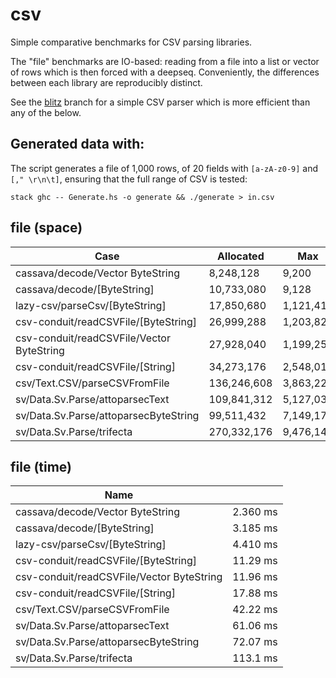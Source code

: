 # csv

Simple comparative benchmarks for CSV parsing libraries.

The "file" benchmarks are IO-based: reading from a file into a list or
vector of rows which is then forced with a deepseq. Conveniently, the
differences between each library are reproducibly distinct.

See the [blitz](https://github.com/haskell-perf/csv/tree/blitz) branch
for a simple CSV parser which is more efficient than any of the below.

## Generated data with:

The script generates a file of 1,000 rows, of 20 fields with `[a-zA-z0-9]` and
`[," \r\n\t]`, ensuring that the full range of CSV is tested:

    stack ghc -- Generate.hs -o generate && ./generate > in.csv

## file (space)

|Case                                      |  Allocated|        Max|       Live|  GCs|
|------------------------------------------|-----------|-----------|-----------|-----|
|cassava/decode/Vector ByteString | 8,248,128 | 9,200 | 23,584 | 4|
|cassava/decode/[ByteString] | 10,733,080 | 9,128 | 23,392 | 6|
|lazy-csv/parseCsv/[ByteString] | 17,850,680 | 1,121,416 | 1,191,336 | 16|
|csv-conduit/readCSVFile/[ByteString] | 26,999,288 | 1,203,824 | 1,249,744 | 25|
|csv-conduit/readCSVFile/Vector ByteString | 27,928,040 | 1,199,256 | 1,245,600 | 26|
|csv-conduit/readCSVFile/[String] | 34,273,176 | 2,548,016 | 3,808,568 | 32|
|csv/Text.CSV/parseCSVFromFile | 136,246,608 | 3,863,224 | 13,073,912 | 133|
|sv/Data.Sv.Parse/attoparsecText | 109,841,312 | 5,127,032 | 12,525,960 | 105|
|sv/Data.Sv.Parse/attoparsecByteString | 99,511,432 | 7,149,176 | 18,077,320 | 95|
|sv/Data.Sv.Parse/trifecta | 270,332,176 | 9,476,144 | 24,269,824 | 259|


<!-- RESULTS -->

## file (time)

|Name||
|---|---|
|cassava/decode/Vector ByteString|2.360 ms|
|cassava/decode/[ByteString]|3.185 ms|
|lazy-csv/parseCsv/[ByteString]|4.410 ms|
|csv-conduit/readCSVFile/[ByteString]|11.29 ms|
|csv-conduit/readCSVFile/Vector ByteString|11.96 ms|
|csv-conduit/readCSVFile/[String]|17.88 ms|
|csv/Text.CSV/parseCSVFromFile|42.22 ms|
|sv/Data.Sv.Parse/attoparsecText|61.06 ms|
|sv/Data.Sv.Parse/attoparsecByteString|72.07 ms|
|sv/Data.Sv.Parse/trifecta|113.1 ms|
